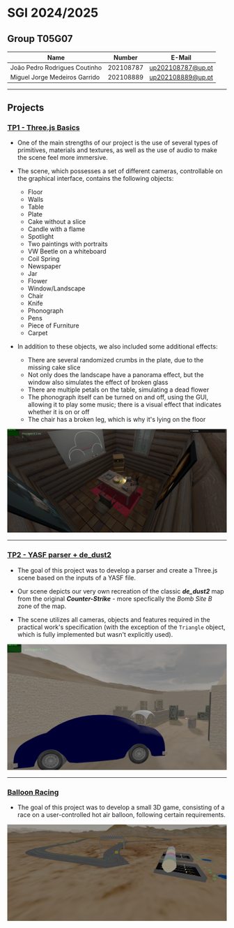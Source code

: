 # SGI 2024/2025

## Group T05G07

| Name             | Number    | E-Mail             |
| ---------------- | --------- | ------------------ |
| João Pedro Rodrigues Coutinho         | 202108787 | up202108787@up.pt                |
| Miguel Jorge Medeiros Garrido         | 202108889 | up202108889@up.pt                |

----

## Projects

### [TP1 - Three.js Basics](tp1)

- One of the main strengths of our project is the use of several types of primitives, materials and textures, as well as the use of audio to make the scene feel more immersive.

- The scene, which possesses a set of different cameras, controllable on the graphical interface, contains the following objects:
  - Floor
  - Walls
  - Table
  - Plate
  - Cake without a slice
  - Candle with a flame
  - Spotlight
  - Two paintings with portraits
  - VW Beetle on a whiteboard
  - Coil Spring
  - Newspaper
  - Jar
  - Flower
  - Window/Landscape
  - Chair
  - Knife
  - Phonograph
  - Pens
  - Piece of Furniture
  - Carpet

- In addition to these objects, we also included some additional effects:
  - There are several randomized crumbs in the plate, due to the missing cake slice
  - Not only does the landscape have a panorama effect, but the window also simulates the effect of broken glass
  - There are multiple petals on the table, simulating a dead flower
  - The phonograph itself can be turned on and off, using the GUI, allowing it to play some music; there is a visual effect that indicates whether it is on or off
  - The chair has a broken leg, which is why it's lying on the floor

<div align="center">

![Scene](tp1/utils/scene_print.png)
</div>

-----

### [TP2 - YASF parser + de_dust2](tp2)

- The goal of this project was to develop a parser and create a Three.js scene based on the inputs of a YASF file.

- Our scene depicts our very own recreation of the classic ***de_dust2*** map from the original ***Counter-Strike*** - more specfically the *Bomb Site B* zone of the map.

- The scene utilizes all cameras, objects and features required in the practical work's specification (with the exception of the ```Triangle``` object, which is fully implemented but wasn't explicitly used).

<div align="center">

![Scene](tp2/utils/scene_print.png)
</div>

----

### [Balloon Racing](tp3)

- The goal of this project was to develop a small 3D game, consisting of a race on a user-controlled hot air balloon, following certain requirements.

<div align="center">

![Scene](tp3/utils/scene_print.png)
</div>
